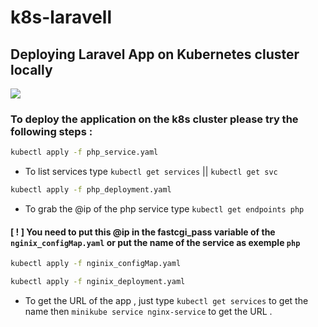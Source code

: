 # k8s-laravell 
## Deploying Laravel App on Kubernetes cluster locally 
<img src="https://kubernetes.io/images/kubernetes-horizontal-color.png">

### To deploy the application on the k8s cluster please try the following  steps : 
```bash
kubectl apply -f php_service.yaml 
```
* To list services type `kubectl get services` || `kubectl get svc` 
```bash
kubectl apply -f php_deployment.yaml
```
* To grab the @ip of the php service type `kubectl get endpoints php` 
#### [ ! ] You need to put this @ip in the fastcgi_pass variable of the `nginix_configMap.yaml` or put the name of the service as exemple `php` 

```bash
kubectl apply -f nginix_configMap.yaml
```
```bash
kubectl apply -f nginix_deployment.yaml
```
- To get the URL of the app , just type `kubectl get services` to get the name then `minikube service nginx-service` to get the URL . 
